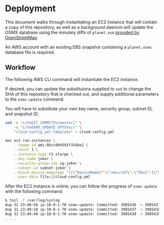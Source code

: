 # Deployment

This document walks through instantiating an EC2 instance that will contain a
copy of this repository, as well as a background daemon will update the OSMX
database using the minutely diffs of `planet.osm` [provided by
OpenStreetMap](https://planet.openstreetmap.org/replication/minute/).

An AWS account with an existing EBS snapshot containing a `planet.osmx` database
file is required.

## Workflow

The following AWS CLI command will instantiate the EC2 instance. 

If desired, you can update the substituions supplied to `sed` to change the SHA
of this repository that is checked out, and supply additional parameters to the
`osmx-update` command.

You will have to substitute your own key name, security group, subnet ID, and
snapshot ID.

```bash
sed -e "s/%%GIT_COMMIT%%/master/" \
    -e "s/%%OSMX_UPDATE_OPTS%%//" \
    "cloud-config.yml.template" > cloud-config.yml

aws ec2 run-instances \
    --image-id ami-0bcc094591f354be2 \
    --count 1 \
    --instance-type t3.xlarge \
    --key-name joker \
    --security-group-ids sg-joker \
    --subnet-id subnet-joker \
    --block-device-mappings "[{\"DeviceName\":\"/dev/sdf\",\"Ebs\":{\"SnapshotId\":\"snap-joker\"}}]" \
    --user-data file://cloud-config.yml
```

After the EC2 instance is online, you can follow the progress of `osmx-update`
with the following command:

```bash
$ tail -f /var/log/syslog
Aug 31 23:48:56 ip-10-0-1-70 osmx-update: Committed: 3985436 -> 3985437 in 17.995 seconds.
Aug 31 23:49:18 ip-10-0-1-70 osmx-update: Committed: 3985437 -> 3985438 in 21.765 seconds.
Aug 31 23:49:48 ip-10-0-1-70 osmx-update: Committed: 3985438 -> 3985439 in 29.088 seconds.
. . .
```
